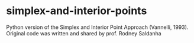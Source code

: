 # simplex-and-interior-points
Python version of the Simplex and Interior Point Approach (Vannelli, 1993). Original code was written and shared by prof. Rodney Saldanha
